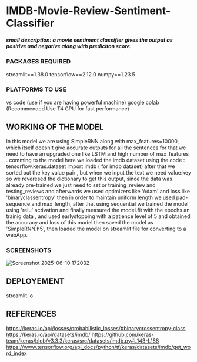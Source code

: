# IMDB-Movie-Review-Sentiment-Classifier
##### small description: a movie sentiment classifier gives the output as positive and negative along with prediciton score.

### PACKAGES REQUIRED

streamlit==1.38.0
tensorflow==2.12.0
numpy==1.23.5

### PLATFORMS TO USE
vs code (use if you are having powerful machine)
google colab (Recommended Use T4 GPU for fast performance)

## WORKING OF THE MODEL

In this model we are using SimpleRNN along with max_features=10000, which itself doesn't give accurate outputs for all the sentences for that we need to have an upgraded one like LSTM and high number of max_features .
comming to the model here we loaded the imdb dataset using the code : tensorflow.keras.dataset import imdb ( for imdb dataset)
after that we sorted out the key:value pair , but when we input the text we need value:key so we reveresed the dictionary to get this output, 
since the data was already pre-trained we just need to set or training_review and testing_reviews and afterwards we used optimizers like 'Adam' and loss like 'binaryclassentropy'
then in order to maintain uniform length we used pad-sequence and max_length, after that using sequential we trained the model using 'relu' activation and finally measured the model.fit with the epochs an trainig data , and used earlystopping with a patience level of 5 and obtained the accuracy and loss of this model then saved the model as 'SimpleRNN.h5', then loaded the model on streamlit file for converting to a webApp.



### SCREENSHOTS

![Screenshot 2025-06-10 172032](https://github.com/user-attachments/assets/954dbf2c-15c3-4c30-a5f1-2d5504c48063)



## DEPLOYEMENT

streamlit.io


## REFERENCES
https://keras.io/api/losses/probabilistic_losses/#binarycrossentropy-class
https://keras.io/api/datasets/imdb/
https://github.com/keras-team/keras/blob/v3.3.3/keras/src/datasets/imdb.py#L143-L188
https://www.tensorflow.org/api_docs/python/tf/keras/datasets/imdb/get_word_index



